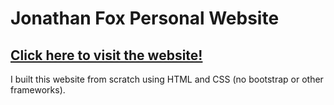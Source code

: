 # Jonathan Fox Personal Website
## [Click here to visit the website!](https://fishwash.github.io/jfox-website/)

I built this website from scratch using HTML and CSS (no bootstrap or other frameworks).
